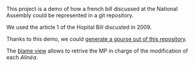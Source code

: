 This project is a demo of how a french bill discussed at the National Assembly could be represented in a git repository.

We used the article 1 of the Hopital Bill discusted in 2009.

Thanks to this demo, we could [generate a gourse out of this repository](http://blog.lafabriquedelaloi.fr/OLDP/Presentations/1%20-%20Opening/Opening%20-%202%20-%20Regards%20Citoyens%20-%20LawIsCode%20-%20Video%20gource.php).

The [blame view](https://github.com/regardscitoyens/law-is-code-hopital-demo/blame/master/article_1/texte/article_1.txt) allows to retrive the MP in charge of the modification of each *Alinéa*.
